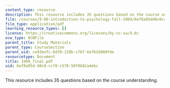 ```yaml
---
content_type: resource
description: This resource includes 35 questions based on the course understanding.
file: /courses/9-00-introduction-to-psychology-fall-2004/6ef8a95d48c0ccf8c57050f8b82a4ebc_1999_final.pdf
file_type: application/pdf
learning_resource_types: []
license: https://creativecommons.org/licenses/by-nc-sa/4.0/
ocw_type: OCWFile
parent_title: Study Materials
parent_type: CourseSection
parent_uid: ce93eefc-6d70-128b-c787-6e7616800fde
resourcetype: Document
title: 1999_final.pdf
uid: 6ef8a95d-48c0-ccf8-c570-50f8b82a4ebc
---
```

This resource includes 35 questions based on the course understanding.